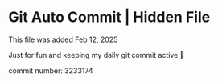 # Git Auto Commit | Hidden File

This file was added Feb 12, 2025

Just for fun and keeping my daily git commit active 🤪

commit number: 3233174
